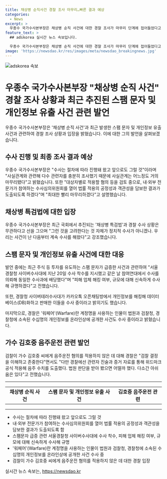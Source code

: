 ```yaml
---
title: 채상병 순직사건 경찰 조사 마무리…빠른 결과 예상
categories:
  - News
excerpt: >
  우종수 국가수사본부장은 채상병 순직 사건에 대한 경찰 조사가 마무리 단계에 접어들었다고 전했습니다. 혐의 적용 법리를 검토 중이며, 수사심의위원회를 열어 법률 적용의 공정성과 객관성을 담보한 결과를 얻을 계획입니다. 또한, 스팸 문자 증가 사건에 대한 수사도 진행 중이며, 관련자들의 정보 유출에 대한 조사도 이루어지고 있습니다. 요즘 들어 증가하는 스팸문자와 관련된 사건도 경찰의 주목을 끌고 있습니다.
feature_text: >
  ## adskorea 실시간 뉴스 속보입니다.

  우종수 국가수사본부장은 채상병 순직 사건에 대한 경찰 조사가 마무리 단계에 접어들었다고 전했습니다. 혐의 적용 법리를 검토 중이며, 수사심의위원회를 열어 법률 적용의 공정성과 객관성을 담보한 결과를 얻을 계획입니다. 또한, 스팸 문자 증가 사건에 대한 수사도 진행 중이며, 관련자들의 정보 유출에 대한 조사도 이루어지고 있습니다. 요즘 들어 증가하는 스팸문자와 관련된 사건도 경찰의 주목을 끌고 있습니다.
image: 'https://newsdao.kr/res/images/meta/newsdao_breakingnews.jpg'
---
```


<p><img src="https://newsdao.kr/res/images/meta/newsdao_breakingnews.jpg" alt="adskorea 속보" /></p>

<h1>우종수 국가수사본부장 "채상병 순직 사건" 경찰 조사 상황과 최근 추진된 스팸 문자 및 개인정보 유출 사건 관련 발언</h1>

<p data-ke-size="size16">우종수 국가수사본부장은 '채상병 순직 사건'과 최근 발생한 스팸 문자 및 개인정보 유출 사건과 관련하여 경찰 조사 상황과 입장을 밝혔습니다. 이에 대한 그의 발언을 살펴보겠습니다.</p>

<h2 data-ke-size="size26">수사 진행 및 최종 조사 결과 예상</h2>

<p data-ke-size="size16">우종수 국가수사본부장은 "수사는 절차에 따라 진행돼 왔고 앞으로도 그럴 것"이라며 "사실관계와 관련해 다수 관련자를 충분히 조사했기 때문에 사실관계는 어느정도 거의 마무리됐다"고 밝혔습니다. 또한 "대상자별로 적용할 혐의 등을 검토 중으로, 내·외부 전문가가 참여하는 수사심의위원회를 열어 법률 적용의 공정성과 객관성을 담보한 결과가 도출되도록 하겠다"며 "최대한 빨리 마무리하겠다"고 설명했습니다.</p>

<h2 data-ke-size="size26">채상병 특검법에 대한 입장</h2>

<p data-ke-size="size16">우종수 국가수사본부장은 최근 국회에서 추진되는 '채상병 특검법'과 경찰 수사 상황은 무관하다고 선을 그으며 "그런 것을 고려한다는 것 자체가 정치적 수사가 아니겠나. 우리는 사건이 난 다음부터 계속 수사를 해왔다"고 강조했습니다.</p>

<h2 data-ke-size="size26">스팸 문자 및 개인정보 유출 사건에 대한 대응</h2>

<p data-ke-size="size16">발언 중에는 최근 주식 등 투자를 유도하는 스팸 문자가 급증한 사건과 관련하여 "서울경찰청 사이버수사대에 지난 20일 수사 착수를 지시했고 같은 날 참여연대에서 수사를 의뢰해 동일한 수사과에 배당했다"며 "피해 업체 해킹 여부, 규모에 대해 신속하게 수사해 규명하겠다"고 전했습니다.</p>

<p data-ke-size="size16">또한, 경찰청 사이버테러수사대가 카카오톡 오픈채팅방에서 개인정보를 해킹해 데이터베이스(DB)화하고 판매한 이들을 수사 중이라고 밝히기도 했습니다.</p>

<p data-ke-size="size16">마지막으로, 경찰은 '워페어'(Warfare)란 계정명을 사용하는 인물이 법원과 검찰청, 경찰청에 소속된 수십명의 개인정보를 온라인상에 공개한 사건도 수사 중이라고 밝혔습니다.</p>

<h2 data-ke-size="size26">가수 김호중 음주운전 관련 발언</h2>

<p data-ke-size="size16">검찰이 가수 김호중 씨에게 음주운전 혐의를 적용하지 않은 데 대해 경찰은 "검찰 결정을 이해하고 존중한다"면서도 "다만 경찰에선 관련자 진술과 증거 자료를 통해 위드마크 공식 적용해 음주 수치를 도출했다. 법원 판단을 받아 봤으면 어떨까 했다. 다소간 아쉬움은 있다"고 전했습니다.</p>

<hr>

<table>
  <tr>
    <td style="text-align: center; height: 17px;"><b>채상병 순직 사건</b></td>
    <td style="text-align: center; height: 17px;"><b>스팸 문자 및 개인정보 유출 사건</b></td>
    <td style="text-align: center; height: 17px;"><b>김호중 음주운전 관련</b></td>
  </tr>
</table>

<hr>

<ul>
  <li>수사는 절차에 따라 진행돼 왔고 앞으로도 그럴 것</li>
  <li>내·외부 전문가가 참여하는 수사심의위원회를 열어 법률 적용의 공정성과 객관성을 담보한 결과가 도출되도록 함</li>
  <li>스팸문자 급증 관련 서울경찰청 사이버수사대에 수사 착수, 피해 업체 해킹 여부, 규모에 대해 신속하게 수사해 규명</li>
  <li>'워페어'(Warfare)란 계정명을 사용하는 인물이 법원과 검찰청, 경찰청에 소속된 수십명의 개인정보를 온라인상에 공개한 사건 수사 중</li>
  <li>검찰이 가수 김호중 씨에게 음주운전 혐의를 적용하지 않은 데 대한 경찰 입장</li>
</ul>
실시간 뉴스 속보는, <a href="https://newsdao.kr" rel="dofollow">https://newsdao.kr</a>


